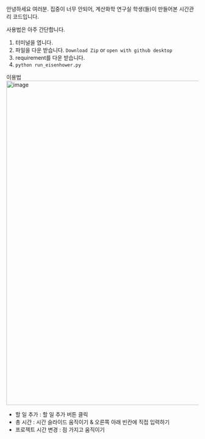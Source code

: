 안녕하세요 여러분.
집중이 너무 안되어, 계산화학 연구실 학생(들)이 만들어본 시간관리 코드입니다.

사용법은 아주 간단합니다.

1. 터미널을 엽니다.
2. 파일을 다운 받습니다. `Download Zip` or `open with github desktop`
3. requirement를 다운 받습니다.
4. `python run_eisenhower.py`

이용법 
<img width="851" alt="image" src="https://github.com/user-attachments/assets/1f8c9bc2-268c-4e71-94ed-eef628d879b8" />
* 할 일 추가 : 할 일 추가 버튼 클릭
* 총 시간 : 시간 슬라이드 움직이기 & 오른쪽 아래 빈칸에 직접 입력하기
* 프로젝트 시간 변경 : 점 가지고 움직이기


